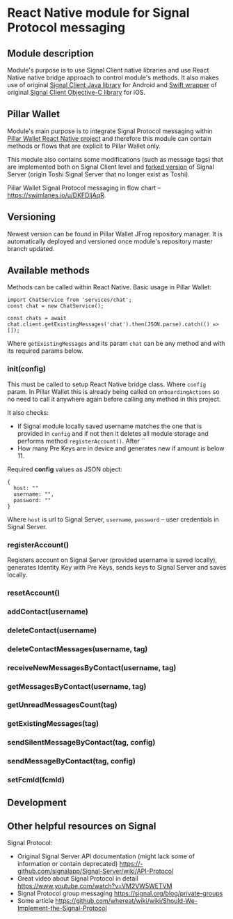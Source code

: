 # React Native module for Signal Protocol messaging

## Module description

Module's purpose is to use Signal Client native libraries and use React Native native bridge approach to control module's methods. It also makes use of original <a href="https://github.com/signalapp/libsignal-protocol-java">Signal Client Java library</a> for Android and <a href="https://github.com/christophhagen/libsignal-protocol-swift">Swift wrapper</a> of original <a href="https://github.com/signalapp/libsignal-protocol-c">Signal Client Objective-C library</a> for iOS.

## Pillar Wallet

Module's main purpose is to integrate Signal Protocol messaging within <a href="https://github.com/pillarwallet/pillarwallet">Pillar Wallet React Native project</a> and therefore this module can contain methods or flows that are explicit to Pillar Wallet only.

This module also contains some modifications (such as message tags) that are implemented both on Signal Client level and <a href="https://github.com/pillarwallet/pillar-signal-backend">forked version</a> of Signal Server (origin Toshi Signal Server that no longer exist as Toshi).

Pillar Wallet Signal Protocol messaging in flow chart – https://swimlanes.io/u/DKFDljAqR.

## Versioning

Newest version can be found in Pillar Wallet JFrog repository manager. It is automatically deployed and versioned once module's repository master branch updated.

## Available methods

Methods can be called within React Native. Basic usage in Pillar Wallet:
```
import ChatService from 'services/chat';
const chat = new ChatService();

const chats = await chat.client.getExistingMessages('chat').then(JSON.parse).catch(() => []);

```

Where `getExistingMessages` and its param `chat` can be any method and with its required params below.

### init(config)

This must be called to setup React Native bridge class. Where `config` param. In Pillar Wallet this is already being called on `onboardingActions` so no need to call it anywhere again before calling any method in this project.

It also checks:
- If Signal module locally saved username matches the one that is provided in `config` and if not then it deletes all module storage and performs method `registerAccount()`. After ``
- How many Pre Keys are in device and generates new if amount is below 11.

Required **config** values as JSON object:
```
{
  host: ""
  username: "",
  password: ""
}
```

Where `host` is url to Signal Server, `username`, `password` – user credentials in Signal Server.

### registerAccount()

Registers account on Signal Server (provided username is saved locally), generates Identity Key with Pre Keys, sends keys to Signal Server and saves locally.

### resetAccount()

### addContact(username)

### deleteContact(username)

### deleteContactMessages(username, tag)

### receiveNewMessagesByContact(username, tag)

### getMessagesByContact(username, tag)

### getUnreadMessagesCount(tag)

### getExistingMessages(tag)

### sendSilentMessageByContact(tag, config)

### sendMessageByContact(tag, config)

### setFcmId(fcmId)

## Development

## Other helpful resources on Signal

Signal Protocol:
- Original Signal Server API documentation (might lack some of information or contain deprecated) https://-github.com/signalapp/Signal-Server/wiki/API-Protocol<br/>
- Great video about Signal Protocol in detail https://www.youtube.com/watch?v=VM2VW5WETVM<br/>
- Signal Protocol group messaging https://signal.org/blog/private-groups<br/>
- Some article https://github.com/whereat/wiki/wiki/Should-We-Implement-the-Signal-Protocol<br/>
